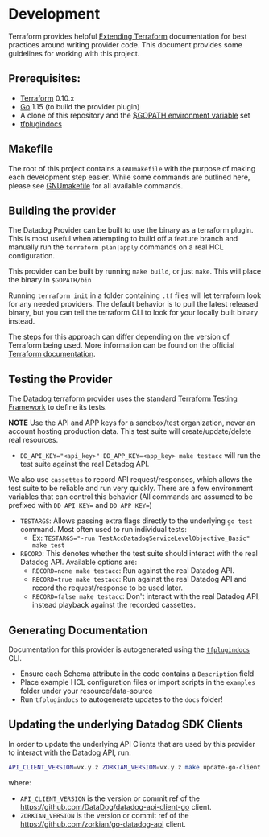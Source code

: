 # Development
Terraform provides helpful [Extending Terraform][1] documentation for best practices around writing provider code.
This document provides some guidelines for working with this project.

## Prerequisites:
  - [Terraform][2] 0.10.x
  - [Go][3] 1.15 (to build the provider plugin)
  - A clone of this repository and the [$GOPATH environment variable][7] set
  - [tfplugindocs][8] 

## Makefile
The root of this project contains a `GNUmakefile` with the purpose of making each development step easier. 
While some commands are outlined here, please see [GNUmakefile][5] for all available commands. 

## Building the provider
The Datadog Provider can be built to use the binary as a terraform plugin. This is most useful when attempting to build off a feature branch
and manually run the `terraform plan|apply` commands on a real HCL configuration.

This provider can be built by running `make build`, or just `make`. This will place the binary in `$GOPATH/bin`

Running `terraform init` in a folder containing `.tf` files will let terraform look for any needed providers. The default behavior is to pull the latest released 
binary, but you can tell the terraform CLI to look for your locally built binary instead.

The steps for this approach can differ depending on the version of Terraform being used. More information can be found on the official [Terraform documentation][4]. 

## Testing the Provider

The Datadog terraform provider uses the standard [Terraform Testing Framework][6] to define its tests.

**NOTE** Use the API and APP keys for a sandbox/test organization, never an account hosting production data. This test suite 
will create/update/delete real resources.
  - `DD_API_KEY="<api_key>" DD_APP_KEY=<app_key> make testacc` will run the test suite against the real Datadog API.

We also use `cassettes` to record API request/responses, which allows the test suite to be reliable and run very quickly.
There are a few environment variables that can control this behavior (All commands are assumed to be prefixed with `DD_API_KEY=` and `DD_APP_KEY=`)

  - `TESTARGS`: Allows passing extra flags directly to the underlying `go test` command. Most often used to run individual tests:
    - Ex: `TESTARGS="-run TestAccDatadogServiceLevelObjective_Basic" make test`
  - `RECORD`: This denotes whether the test suite should interact with the real Datadog API. Available options are:    
    - `RECORD=none make testacc`: Run against the real Datadog API.
    - `RECORD=true make testacc`: Run against the real Datadog API and record the request/response to be used later.
    - `RECORD=false make testacc`: Don't interact with the real Datadog API, instead playback against the recorded cassettes.

## Generating Documentation
Documentation for this provider is autogenerated using the [`tfplugindocs`][8] CLI.

  - Ensure each Schema attribute in the code contains a `Description` field
  - Place example HCL configuration files or import scripts in the `examples` folder under your resource/data-source
  - Run `tfplugindocs` to autogenerate updates to the `docs` folder! 

## Updating the underlying Datadog SDK Clients
In order to update the underlying API Clients that are used by this provider to interact with the Datadog API, run:

```sh
API_CLIENT_VERSION=vx.y.z ZORKIAN_VERSION=vx.y.z make update-go-client
```

where:

-   `API_CLIENT_VERSION` is the version or commit ref of the https://github.com/DataDog/datadog-api-client-go client.
-   `ZORKIAN_VERSION` is the version or commit ref of the https://github.com/zorkian/go-datadog-api client.


[1]: https://www.terraform.io/docs/extend/index.html
[2]: https://www.terraform.io/downloads.html
[3]: https://golang.org/doc/install
[4]: https://www.terraform.io/docs/extend/how-terraform-works.html#discovery
[5]: https://github.com/DataDog/terraform-provider-datadog/blob/master/GNUmakefile
[6]: https://www.terraform.io/docs/extend/testing/index.html
[7]: https://golang.org/cmd/go/#hdr-GOPATH_environment_variable
[8]: https://github.com/hashicorp/terraform-plugin-docs